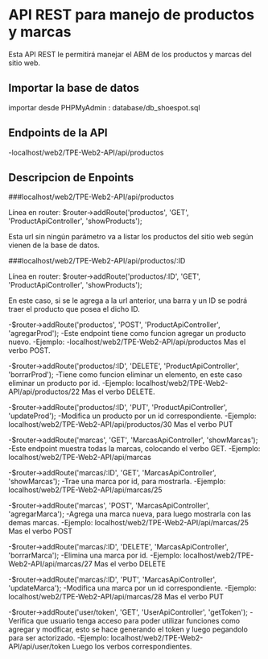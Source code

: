 # API REST para manejo de productos y marcas
Esta API REST le permitirá manejar el ABM de los productos y marcas del sitio web.

## Importar la base de datos
importar desde PHPMyAdmin : database/db_shoespot.sql

## Endpoints de la API

-localhost/web2/TPE-Web2-API/api/productos

## Descripcion de Enpoints 


###localhost/web2/TPE-Web2-API/api/productos

Línea en router: $router->addRoute('productos', 'GET', 'ProductApiController', 'showProducts');

Esta url sin ningún parámetro va a listar los productos del sitio web según vienen de la base de datos.

###localhost/web2/TPE-Web2-API/api/productos/:ID

Línea en router: $router->addRoute('productos/:ID', 'GET', 'ProductApiController', 'showProducts');

En este caso, si se le agrega a la url anterior, una barra y un ID se podrá traer el producto que posea el dicho ID.

-$router->addRoute('productos', 'POST', 'ProductApiController', 'agregarProd');
-Este endpoint tiene como funcion agregar un producto nuevo.
-Ejemplo: -localhost/web2/TPE-Web2-API/api/productos Mas el verbo POST.

-$router->addRoute('productos/:ID', 'DELETE', 'ProductApiController', 'borrarProd');
-Tiene como funcion eliminar un elemento, en este caso eliminar un producto por id.
-Ejemplo: localhost/web2/TPE-Web2-API/api/productos/22 Mas el verbo DELETE.

-$router->addRoute('productos/:ID', 'PUT', 'ProductApiController', 'updateProd');
-Modifica un producto por un id correspondiente.
-Ejemplo: localhost/web2/TPE-Web2-API/api/productos/30 Mas el verbo PUT 

-$router->addRoute('marcas', 'GET', 'MarcasApiController', 'showMarcas');
-Este endpoint muestra todas la marcas, colocando el verbo GET.
-Ejemplo: localhost/web2/TPE-Web2-API/api/marcas

-$router->addRoute('marcas/:ID', 'GET', 'MarcasApiController', 'showMarcas');
-Trae una marca por id, para mostrarla.
-Ejemplo: localhost/web2/TPE-Web2-API/api/marcas/25

-$router->addRoute('marcas', 'POST', 'MarcasApiController', 'agregarMarca');
-Agrega una marca nueva, para luego mostrarla con las demas marcas.
-Ejemplo: localhost/web2/TPE-Web2-API/api/marcas/25 Mas el verbo POST

-$router->addRoute('marcas/:ID', 'DELETE', 'MarcasApiController', 'borrarMarca');
-Elimina una marca por id.
-Ejemplo: localhost/web2/TPE-Web2-API/api/marcas/27 Mas el verbo DELETE

-$router->addRoute('marcas/:ID', 'PUT', 'MarcasApiController', 'updateMarca');
-Modifica una marca por un id correspondiente.
-Ejemplo: localhost/web2/TPE-Web2-API/api/marcas/28 Mas el verbo PUT

-$router->addRoute('user/token', 'GET', 'UserApiController', 'getToken');
-Verifica que usuario tenga acceso para poder utilizar funciones como agregar y modficar, esto se hace generando el token y luego pegandolo para ser actorizado.
-Ejemplo: localhost/web2/TPE-Web2-API/api/user/token Luego los verbos correspondientes.

